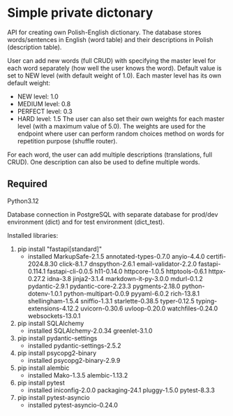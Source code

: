 
# Simple private dictonary
API for creating own Polish-English dictionary.
The database stores words/sentences in English (word table) and their descriptions in Polish (description table).

User can add new words (full CRUD) with specifying the master level for each word separately (how well the user knows the word). Default value is set to NEW level (with default weight of 1.0). Each master level has its own default weight:
- NEW level: 1.0
- MEDIUM level: 0.8
- PERFECT level: 0.3
- HARD level: 1.5
 The user can also set their own weights for each master level (with a maximum value of 5.0).
 The weights are used for the endpoint where user can perform random choices method on words for repetition purpose (shuffle router).

For each word, the user can add multiple descriptions (translations, full CRUD). One description can also be used to define multiple words.

## Required
Python3.12

Database connection in PostgreSQL with separate database for prod/dev environment (dict) and for test environment (dict_test).


Installed libraries:
1. pip install "fastapi[standard]"
    - installed MarkupSafe-2.1.5 annotated-types-0.7.0 anyio-4.4.0 certifi-2024.8.30 click-8.1.7 dnspython-2.6.1 email-validator-2.2.0 fastapi-0.114.1 fastapi-cli-0.0.5 h11-0.14.0 httpcore-1.0.5 httptools-0.6.1 httpx-0.27.2 idna-3.8 jinja2-3.1.4 markdown-it-py-3.0.0 mdurl-0.1.2 pydantic-2.9.1 pydantic-core-2.23.3 pygments-2.18.0 python-dotenv-1.0.1 python-multipart-0.0.9 pyyaml-6.0.2 rich-13.8.1 shellingham-1.5.4 sniffio-1.3.1 starlette-0.38.5 typer-0.12.5 typing-extensions-4.12.2 uvicorn-0.30.6 uvloop-0.20.0 watchfiles-0.24.0 websockets-13.0.1
2. pip install SQLAlchemy
    - installed SQLAlchemy-2.0.34 greenlet-3.1.0
3. pip install pydantic-settings
    - installed pydantic-settings-2.5.2
4. pip install psycopg2-binary
    - installed psycopg2-binary-2.9.9
5. pip install alembic
    - installed Mako-1.3.5 alembic-1.13.2
6. pip install pytest
    - installed iniconfig-2.0.0 packaging-24.1 pluggy-1.5.0 pytest-8.3.3
7. pip install pytest-asyncio
    - installed pytest-asyncio-0.24.0
